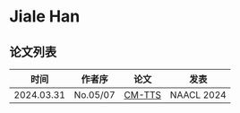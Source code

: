# Jiale Han


## 论文列表

| 时间 | 作者序 | 论文 | 发表 |
|:-:|:-:|---|---|
| 2024.03.31 | No.05/07 | [CM-TTS](../Models/TTS2_Acoustic/2024.03.31_CM-TTS.md) | NAACL 2024 |